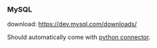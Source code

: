 ### MySQL
download: https://dev.mysql.com/downloads/

Should automatically come with 
[python connector](https://dev.mysql.com/downloads/connector/python/).
